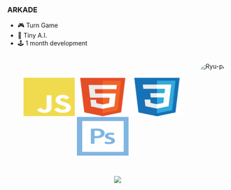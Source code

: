 ### ARKADE
- 🎮 Turn Game
- 🎲 Tiny A.I.
- 🕹️ 1 month development
##
<img align="right" alt="Ryu-pic" height="200" style="border-radius:50px;" src="ryu.png">
 <br><br>
  
<div align="center" style="display: inline_block;">
  <img align="center" alt="Vitor-JS" height="90" width="120" src="https://raw.githubusercontent.com/devicons/devicon/master/icons/javascript/javascript-plain.svg">  
  <img align="center" alt="Vitor-HTML" height="90" width="120" src="https://raw.githubusercontent.com/devicons/devicon/master/icons/html5/html5-original.svg">
  <img align="center" alt="Vitor-CSS" height="90" width="120" src="https://raw.githubusercontent.com/devicons/devicon/master/icons/css3/css3-original.svg">
  <img align="center" alt="Vitor-PS" height="90" width="120" src="https://raw.githubusercontent.com/devicons/devicon/master/icons/photoshop/photoshop-line.svg">
</div>

##

<br />  
<div align="center"> 
   <a href="https://www.linkedin.com/in/vitor-mendesco/" target="_blank"><img src="https://img.shields.io/badge/-LinkedIn-%230077B5?style=for-the-badge&logo=linkedin&logoColor=white" target="_blank"></a>
</div>
